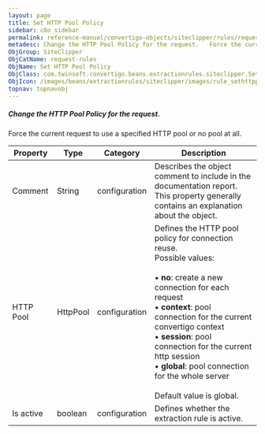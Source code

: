 ```yaml
---
layout: page
title: Set HTTP Pool Policy
sidebar: c8o_sidebar
permalink: reference-manual/convertigo-objects/siteclipper/rules/request-rules/set-http-pool-policy/
metadesc: Change the HTTP Pool Policy for the request.   Force the current request to use a specified HTTP pool or no pool at all. 
ObjGroup: SiteClipper
ObjCatName: request-rules
ObjName: Set HTTP Pool Policy
ObjClass: com.twinsoft.convertigo.beans.extractionrules.siteclipper.SetHttpPoolPolicy
ObjIcon: /images/beans/extractionrules/siteclipper/images/rule_sethttppoolpolicy_color_32x32.png
topnav: topnavobj
---
```

##### Change the HTTP Pool Policy for the request. 

Force the current request to use a specified HTTP pool or no pool at all. 

Property | Type | Category | Description
--- | --- | --- | ---
Comment | String | configuration | Describes the object comment to include in the documentation report.<br/>This property generally contains an explanation about the object.
HTTP Pool | HttpPool | configuration | Defines the HTTP pool policy for connection reuse.<br/>Possible values: <br/><br/>• <b>no</b>: create a new connection for each request<br/>• <b>context</b>: pool connection for the current <span class="computer">convertigo context</span><br/>• <b>session</b>: pool connection for the current <span class="computer">http session</span><br/>• <b>global</b>: pool connection for the whole server<br/><br/>Default value is <span class="computer">global</span>.
Is active | boolean | configuration | Defines whether the extraction rule is active.
